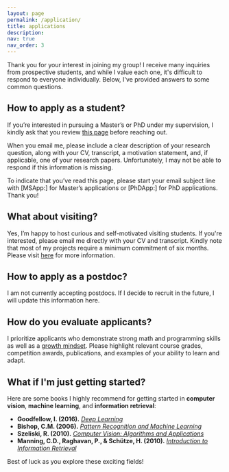 ```yaml
---
layout: page
permalink: /application/
title: applications
description: 
nav: true
nav_order: 3
---
```


Thank you for your interest in joining my group!
I receive many inquiries from prospective students, and while I value each one, it's difficult to respond to everyone individually. Below, I've provided answers to some common questions.

## How to apply as a student?

If you’re interested in pursuing a Master’s or PhD under my supervision, I kindly ask that you review [this page](https://www.uvic.ca/graduate/admissions/how-to-apply/index.php) before reaching out.

When you email me, please include a clear description of your research question, along with your CV, transcript, a motivation statement, and, if applicable, one of your research papers. Unfortunately, I may not be able to respond if this information is missing.

To indicate that you’ve read this page, please start your email subject line with [MSApp:] for Master’s applications or [PhDApp:] for PhD applications. Thank you!

## What about visiting?

Yes, I’m happy to host curious and self-motivated visiting students.
If you're interested, please email me directly with your CV and transcript. Kindly note that most of my projects require a minimum commitment of six months. Please visit [here](https://www.uvic.ca/research-services//info-for/visiting-researchers/index.php) for more information.

## How to apply as a postdoc?

I am not currently accepting postdocs. If I decide to recruit in the future, I will update this information here.

## How do you evaluate applicants?

I prioritize applicants who demonstrate strong math and programming skills as well as a [growth mindset](https://www.ted.com/talks/angela_lee_duckworth_grit_the_power_of_passion_and_perseverance?subtitle=en).
Please highlight relevant course grades, competition awards, publications, and examples of your ability to learn and adapt.

## What if I'm just getting started?

Here are some books I highly recommend for getting started in **computer vision**, **machine learning**, and **information retrieval**:

- **Goodfellow, I. (2016).** [*Deep Learning*](https://www.deeplearningbook.org/)  
- **Bishop, C.M. (2006).** [*Pattern Recognition and Machine Learning*](https://www.microsoft.com/en-us/research/publication/pattern-recognition-machine-learning/)  
- **Szeliski, R. (2010).** [*Computer Vision: Algorithms and Applications*](https://szeliski.org/Book/)  
- **Manning, C.D., Raghavan, P., & Schütze, H. (2010).** [*Introduction to Information Retrieval*](https://www-nlp.stanford.edu/IR-book/)

Best of luck as you explore these exciting fields!

